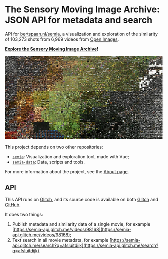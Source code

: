 # The Sensory Moving Image Archive: JSON API for metadata and search

API for [bertspaan.nl/semia](https://bertspaan.nl/semia), a visualization and exploration of the similarity of 103,273 shots from 6,969 videos from [Open Images](https://openbeelden.nl/).

__[Explore the Sensory Moving Image Archive](https://bertspaan.nl/semia/)!__

[![](https://github.com/bertspaan/semia/raw/master/public/semia.jpg)](https://bertspaan.nl/semia/)

This project depends on two other repositories:

- [`semia`](https://github.com/bertspaan/semia): Visualization and exploration tool, made with Vue;
- [`semia-data`](https://github.com/bertspaan/semia-data): Data, scripts and tools.

For more information about the project, see the [About page](https://bertspaan.nl/semia/#/about).

## API

This API runs on [Glitch](https://glitch.com/edit/#!/semia-api), and its source code is available on both [Glitch](https://glitch.com/edit/#!/semia-api) and [GitHub](https://github.com/bertspaan/semia-api).

It does two things: 

1. Publish metadata and similarity data of a single movie, for example [https://semia-api.glitch.me/videos/98168](https://semia-api.glitch.me/videos/98168);
2. Text search in all movie metadata, for example [https://semia-api.glitch.me/search?q=afsluitdijk](https://semia-api.glitch.me/search?q=afsluitdijk).

